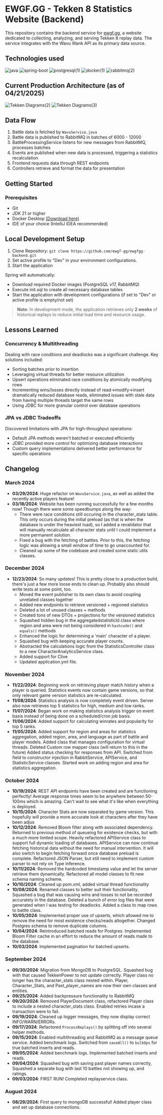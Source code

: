 
# EWGF.GG - Tekken 8 Statistics Website (Backend)

This repository contains the backend service for [ewgf.gg](https://www.ewgf.gg/), a website dedicated to collecting, analyzing, and serving Tekken 8 replay data. The service integrates with the Wavu Wank API as its primary data source.

## Technologies used
![java](https://github.com/user-attachments/assets/b199be0a-1d89-404b-8ba8-c1f2bf399a99) ![spring-boot](https://github.com/user-attachments/assets/4b94f768-a3bf-4faa-8fc8-c05b2e324b0e) ![postgresql(1)](https://github.com/user-attachments/assets/5d1fd3f9-742e-42ef-bfc5-42ed60954938) ![docker(1)](https://github.com/user-attachments/assets/141d79d6-38e9-426d-9c52-1e464da5eddb) ![rabbitmq(2)](https://github.com/user-attachments/assets/3fa507a4-2fc9-4d80-accd-5dad79a3e774)


## Current Production Architecture (as of 04/21/2025)
![Tekken Diagrams(2)](https://github.com/user-attachments/assets/c605b74e-81c4-4618-bc4c-1047199c4068)
![Tekken Diagrams(3)](https://github.com/user-attachments/assets/4098e3d3-6084-45aa-bf2f-457705b01564)



## Data Flow

1. Battle data is fetched by `WavuService.java`
2. Battle data is published to RabbitMQ in batches of 6000 - 12000
3. BattleProcessingService listens for new messages from RabbitMQ, processes batches
4. Events are published when new data is processed, triggering a statistics recalculation
5. Frontend requests data through REST endpoints
6. Controllers retrieve and format the data for presentation

## Getting Started
### Prerequisites

* Git
* JDK 21 or higher
* Docker Desktop [(Download here)](https://www.docker.com/products/docker-desktop/#)
* IDE of your choice (IntelliJ IDEA recommended)

## Local Development Setup
1. Clone Repository: ``git clone https://github.com/ewgf-gg/ewgfgg-backend.git``
2. Set active profile to "Dev" in your environment configurations.
3. Start the application

Spring will automatically:

* Download required Docker images (PostgreSQL v17, RabbitMQ)
* Execute init.sql to create all necessary database tables
* Start the application with development configurations (if set to "Dev" or active profile is empty/not set)


> **Note**: In development mode, the application retrieves only **2 weeks** of historical replays to reduce initial load time and resource usage.


## Lessons Learned
### Concurrency & Multithreading
Dealing with race conditions and deadlocks was a significant challenge. Key solutions included:
* Sorting batches prior to insertion
* Leveraging virtual threads for better resource utilization
* Upsert operations eliminated race conditions by atomically modifying rows
* Incrementing wins/losses directly instead of read->modify->insert dramatically reduced database reads, eliminated issues with stale data from having multiple threads target the same rows
* Using JDBC for more granular control over database operations

### JPA vs JDBC Tradeoffs
Discovered limitations with JPA for high-throughput operations:

* Default JPA methods weren't batched or executed efficiently
* JDBC provided more control for optimizing database interactions
* Custom query implementations delivered better performance for specific operations


## Changelog

### March 2024
- **03/29/2024**: Huge refactor on `WavuService.java`, as well as added the recently active players feature!
- **03/18/2024**: Website has been running successfully for a few months now! Though there were some speedbumps along the way:
  - There were race conditions still occuring in the character_stats table. This only occurs during the initial preload (as that is when the database is under the heaviest load), so I added a revalidator that will manually recalculate all character stats until I could implement a more permanent solution.
  - Fixed a bug with the fetching of battles. Prior to this, the fetching logic was allowing a small window of time to go unaccounted for.
  - Cleaned up some of the codebase and created some static utils classes.

### December 2024
- **12/23/2024**: So many updates! This is pretty close to a production build, there's just a few more loose ends to clean up. Probably also should write tests at some point, too.
  - Moved the event publisher to its own class to avoid coupling unrelated classes together
  - Added new endpoints to retrieve versioned + regioned statistics
  - Deleted a lot of unused classes + methods
  - Created tons of new DTOs + projections for the versioned statistics
  - Squashed hidden bug in the aggregatedstatisticId class where region and area were not being considered in `hashcode()` and `equals()` methods
  - Enhanced the logic for determining a 'main' character of a player.
  - Squashed bug with keeping accurate player counts.
  - Abstracted the calculations logic from the StatisticsController class to a new CharacterAnalyticsService class.
  - Added support for Clive
  - Updated application.yml file.

### November 2024
- **11/22/2024**: Beginning work on retrieving player match history when a player is queried. Statistics events now contain game versions, so that only relevant game version statistics are re-calculated.
- **11/08/2024**: Statistics analysis is now completely event driven. Server also now retrieves top 5 statistics for high, medium and low ranks.
- **11/07/2024**: Began work on making statistics analysis trigger on event basis instead of being done on a scheduled/cron job basis.
- **11/06/2024**: Added support for calculating winrates and popularity for top 5 ranks.
- **11/05/2024**: Added support for region and areas for statistics aggregation, added region, area, and language as part of battle and player models. Added class that manages configuration for virtual threads. Deleted Custom row mapper class (will return to this in the future) Added status checking for responses from API. Switched from field to constructor injection in RabbitService, APIService, and StatisticService classes. Started work on adding region and area for statistics aggregation.

### October 2024
- **10/19/2024**: REST API endpoints have been created and are functioning perfectly! Average response times seem to be anywhere between 50-100ms which is amazing. Can't wait to see what it's like when everything is deployed.
- **10/15/2024**: Character Stats are now separated by game version. This hopefully will provide a more accurate look at characters after they have been adjus
- **10/12/2024**: Removed Bloom filter along with associated dependency. Returned to previous method of queueing for existence checks, but with a much more limited scope. Heavily refactored APIService class to support full dynamic loading of databases. APIService can now continue fetching historical data without the need for manual intervention. It will also switch to begin fetching forward once database preload is complete. Refactored JSON Parser, but still need to implement custom parser to not rely on Type Inference.
- **10/11/2024**: Removed the hardcoded timestamp value and let the server retrieve them dynamically. Refactored all model classes to fit new schema naming scheme.
- **10/10/2024**: Cleaned up pom.xml, added virtual thread functionality
- **10/08/2024**: Renamed classes to better suit their functionality. Squashed a bug that was causing wins and losses to not be recorded accurately in the database. Deleted a bunch of error log files that were generated when I was testing for deadlocks. Added a class to map rows to battle class.
- **10/05/2024**: Implemented proper use of upserts, which allowed me to remove the need for most existence checks/reads altogether. Changed Postgres schema to remove duplicate columns.
- **10/04/2024**: Reintroduced batched reads for Postgres. Implemented Bloom Filter cache in an effort to reduce the amount of reads made to the database.
- **10/03/2024**: Implemented pagination for batched upserts.

### September 2024
- **09/30/2024**: Migration from MongoDB to PostgreSQL. Squashed bug with that caused TekkenPower to not update correctly. Player class no longer has the character_stats class nested within. Player, Character_Stats, and Past_player_names are now their own classes and entities.
- **09/25/2024**: Added backpressure functionality to RabbitMQ
- **09/20/2024**: Removed PlayerDocument class, refactored Player class to include a nested character_stats class. Enabled retries incase a transaction were to fail.
- **09/19/2024**: Cleaned up logger messages, they now display correct INFO/WARN/ERRORs.
- **09/17/2024**: Refactored `ProcessReplays()` by splitting off into several helper methods.
- **09/15/2024**: Enabled multithreading and RabbitMQ as a message queue service. Added benchmark logs. Switched from `saveAll()` to `bulkOps` for true batched inserts and reads.
- **09/05/2024**: Added benchmark logs. Implemented batched inserts and reads.
- **09/04/2024**: Squashed bug with saving past player names correctly, Squashed a separate bug with last 10 battles not showing up, and ratings.
- **09/03/2024**: FIRST RUN! Completed replayservice class.

### August 2024
- **08/29/2024**: First query to mongoDB successful! Added player class and set up database connections.
